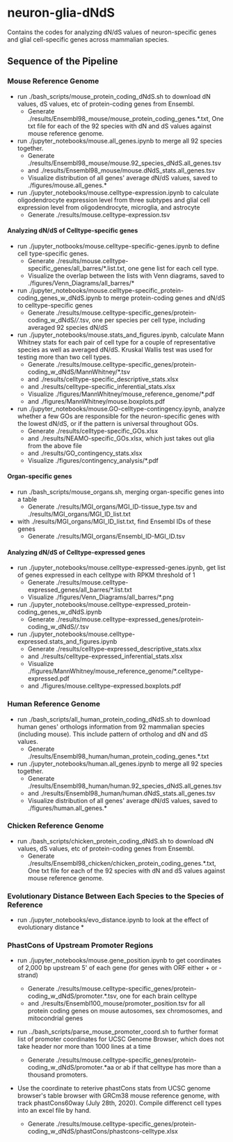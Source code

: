 # neuron-glia-dNdS #

Contains the codes for analyzing dN/dS values of neuron-specific genes and glial cell-specific genes across mammalian species. 

## Sequence of the Pipeline ##

### Mouse Reference Genome ###

* run ./bash_scripts/mouse_protein_coding_dNdS.sh to download dN values, dS values, etc of protein-coding genes from Ensembl.
	* Generate ./results/Ensembl98_mouse/mouse_protein_coding_genes.*.txt, One txt file for each of the 92 species with dN and dS values against mouse reference genome.
* run ./jupyter_notebooks/mouse.all_genes.ipynb to merge all 92 species together. 
	* Generate ./results/Ensembl98_mouse/mouse.92_species_dNdS.all_genes.tsv
	* and ./results/Ensembl98_mouse/mouse.dNdS_stats.all_genes.tsv
	* Visualize distribution of all genes' average dN/dS values, saved to ./figures/mouse.all_genes.*
* run ./jupyter_notebooks/mouse.celltype-expression.ipynb to calculate oligodendrocyte expression level from three subtypes and glial cell expression level from oligodendrocyte, microglia, and astrocyte
	* Generate ./results/mouse.celltype-expression.tsv

#### Analyzing dN/dS of Celltype-specific genes ####

* run ./jupyter_notbooks/mouse.celltype-specific-genes.ipynb to define cell type-specific genes. 
	* Generate ./results/mouse.celltype-specific_genes/all_barres/*.list.txt, one gene list for each cell type. 
	* Visualize the overlap between the lists with Venn diagrams, saved to ./figures/Venn_Diagrams/all_barres/*
* run ./jupyter_notebooks/mouse.celltype-specific_protein-coding_genes_w_dNdS.ipynb to merge protein-coding genes and dN/dS to celltype-specific genes
	* Generate ./results/mouse.celltype-specific_genes/protein-coding_w_dNdS/*/*.tsv, one per species per cell type, including averaged 92 species dN/dS
* run ./jupyter_notebooks/mouse.stats_and_figures.ipynb, calculate Mann Whitney stats for each pair of cell type for a couple of representative species as well as averaged dN/dS. Kruskal Wallis test was used for testing more than two cell types.
	* Generate ./results/mouse.celltype-specific_genes/protein-coding_w_dNdS/MannWhitney/*.tsv
    * and ./results/celltype-specific_descriptive_stats.xlsx
    * and ./results/celltype-specific_inferential_stats.xlsx
	* Visualize ./figures/MannWhitney/mouse_reference_genome/*.pdf
	* and ./figures/MannWhitney/mouse.boxplots.pdf
* run ./jupyter_notebooks/mouse.GO-celltype-contingency.ipynb, analyze whether a few GOs are responsible for the neuron-specific genes with the lowest dN/dS, or if the pattern is universal throughout GOs. 
    * Generate ./results/celltype-specific_GOs.xlsx
    * and ./results/NEAMO-specific_GOs.xlsx, which just takes out glia from the above file
    * and ./results/GO_contingency_stats.xlsx
    * Visualize ./figures/contingency_analysis/*.pdf
    
#### Organ-specific genes ####
* run ./bash_scripts/mouse_organs.sh, merging organ-specific genes into a table 
    * Generate ./results/MGI_organs/MGI_ID-tissue_type.tsv and ./results/MGI_organs/MGI_ID_list.txt
* with ./results/MGI_organs/MGI_ID_list.txt, find Ensembl IDs of these genes
    * Generate ./results/MGI_organs/Ensembl_ID-MGI_ID.tsv


    
#### Analyzing dN/dS of Celltype-expressed genes ####

* run ./jupyter_notebooks/mouse.celltype-expressed-genes.ipynb, get list of genes expressed in each celltype with RPKM threshold of 1
	* Generate ./results/mouse.celltype-expressed_genes/all_barres/*.list.txt
	* Visualize ./figures/Venn_Diagrams/all_barres/*.png
* run ./jupyter_notebooks/mouse.celltype-expressed_protein-coding_genes_w_dNdS.ipynb
    * Generate ./results/mouse.celltype-expressed_genes/protein-coding_w_dNdS/*/*.tsv
* run ./jupyter_notebooks/mouse.celltype-expressed.stats_and_figures.ipynb
    * Generate ./results/celltype-expressed_descriptive_stats.xlsx
	* and ./results/celltype-expressed_inferential_stats.xlsx
    * Visualize ./figures/MannWhitney/mouse_reference_genome/*.celltype-expressed.pdf
	* and ./figures/mouse.celltype-expressed.boxplots.pdf
    

    
### Human Reference Genome ###

* run ./bash_scripts/all_human_protein_coding_dNdS.sh to download human genes' orthologs information from 92 mammalian species (including mouse). This include pattern of ortholog and dN and dS values. 
    * Generate ./results/Ensembl98_human/human_protein_coding_genes.*.txt
* run ./jupyter_notebooks/human.all_genes.ipynb to merge all 92 species together. 
	* Generate ./results/Ensembl98_human/human.92_species_dNdS.all_genes.tsv
	* and ./results/Ensembl98_human/human.dNdS_stats.all_genes.tsv
	* Visualize distribution of all genes' average dN/dS values, saved to ./figures/human.all_genes.*

### Chicken Reference Genome ###

* run ./bash_scripts/chicken_protein_coding_dNdS.sh to download dN values, dS values, etc of protein-coding genes from Ensembl.
	* Generate ./results/Ensembl98_chicken/chicken_protein_coding_genes.*.txt, One txt file for each of the 92 species with dN and dS values against mouse reference genome.

### Evolutionary Distance Between Each Species to the Species of Reference ### 

* run ./jupyter_notebooks/evo_distance.ipynb to look at the effect of evolutionary distance 
    * 
    
### PhastCons of Upstream Promoter Regions ###

* run ./jupyter_notebooks/mouse.gene_position.ipynb to get coordinates of 2,000 bp upstream 5' of each gene (for genes with ORF either + or - strand)
    * Generate ./results/mouse.celltype-specific_genes/protein-coding_w_dNdS/promoter.*.tsv, one for each brain celltype
    * and ./results/Ensembl100_mouse/promoter_position.tsv for all protein coding genes on mouse autosomes, sex chromosomes, and mitocondrial genes
    
* run ../bash_scripts/parse_mouse_promoter_coord.sh to further format list of promoter coordinates for UCSC Genome Browser, which does not take header nor more than 1000 lines at a time
    * Generate ./results/mouse.celltype-specific_genes/protein-coding_w_dNdS/promoter.*aa or ab if that celltype has more than a thousand promoters. 
    
* Use the coordinate to reterive phastCons stats from UCSC genome browser's table browser with GRCm38 mouse reference genome, with track phastCons60way (July 28th, 2020). Compile differenct cell types into an excel file by hand. 
    * Generate ./results/mouse.celltype-specific_genes/protein-coding_w_dNdS/phastCons/phastcons-celltype.xlsx
    
